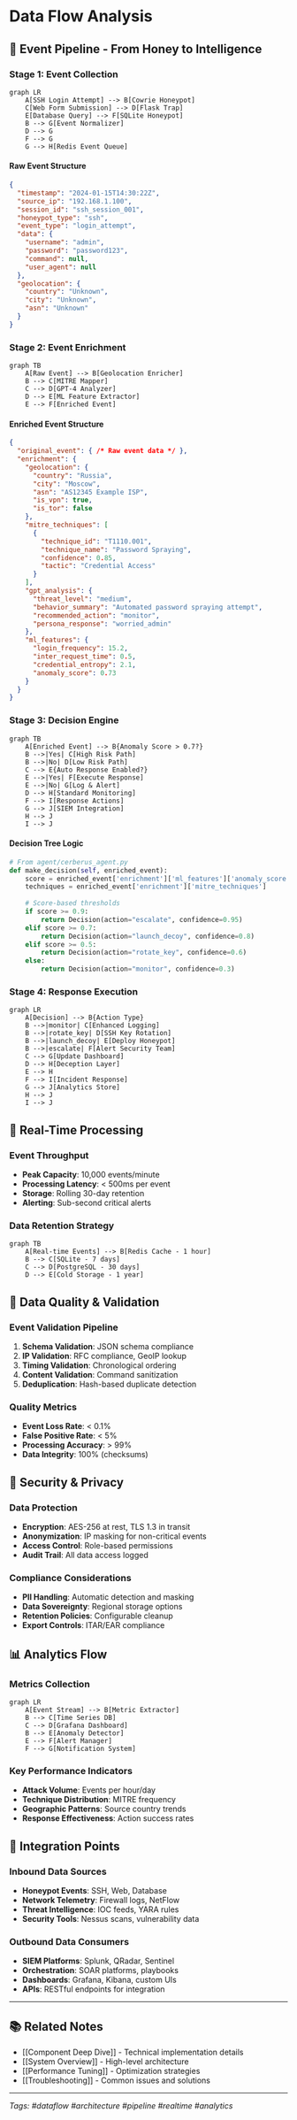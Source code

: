 # Data Flow Analysis

## 🔄 Event Pipeline - From Honey to Intelligence

### Stage 1: Event Collection
```mermaid
graph LR
    A[SSH Login Attempt] --> B[Cowrie Honeypot]
    C[Web Form Submission] --> D[Flask Trap]
    E[Database Query] --> F[SQLite Honeypot]
    B --> G[Event Normalizer]
    D --> G
    F --> G
    G --> H[Redis Event Queue]
```

#### Raw Event Structure
```json
{
  "timestamp": "2024-01-15T14:30:22Z",
  "source_ip": "192.168.1.100",
  "session_id": "ssh_session_001",
  "honeypot_type": "ssh",
  "event_type": "login_attempt",
  "data": {
    "username": "admin",
    "password": "password123",
    "command": null,
    "user_agent": null
  },
  "geolocation": {
    "country": "Unknown",
    "city": "Unknown",
    "asn": "Unknown"
  }
}
```

### Stage 2: Event Enrichment
```mermaid
graph TB
    A[Raw Event] --> B[Geolocation Enricher]
    B --> C[MITRE Mapper]
    C --> D[GPT-4 Analyzer]
    D --> E[ML Feature Extractor]
    E --> F[Enriched Event]
```

#### Enriched Event Structure
```json
{
  "original_event": { /* Raw event data */ },
  "enrichment": {
    "geolocation": {
      "country": "Russia",
      "city": "Moscow",
      "asn": "AS12345 Example ISP",
      "is_vpn": true,
      "is_tor": false
    },
    "mitre_techniques": [
      {
        "technique_id": "T1110.001",
        "technique_name": "Password Spraying",
        "confidence": 0.85,
        "tactic": "Credential Access"
      }
    ],
    "gpt_analysis": {
      "threat_level": "medium",
      "behavior_summary": "Automated password spraying attempt",
      "recommended_action": "monitor",
      "persona_response": "worried_admin"
    },
    "ml_features": {
      "login_frequency": 15.2,
      "inter_request_time": 0.5,
      "credential_entropy": 2.1,
      "anomaly_score": 0.73
    }
  }
}
```

### Stage 3: Decision Engine
```mermaid
graph TB
    A[Enriched Event] --> B{Anomaly Score > 0.7?}
    B -->|Yes| C[High Risk Path]
    B -->|No| D[Low Risk Path]
    C --> E{Auto Response Enabled?}
    E -->|Yes| F[Execute Response]
    E -->|No| G[Log & Alert]
    D --> H[Standard Monitoring]
    F --> I[Response Actions]
    G --> J[SIEM Integration]
    H --> J
    I --> J
```

#### Decision Tree Logic
```python
# From agent/cerberus_agent.py
def make_decision(self, enriched_event):
    score = enriched_event['enrichment']['ml_features']['anomaly_score']
    techniques = enriched_event['enrichment']['mitre_techniques']
    
    # Score-based thresholds
    if score >= 0.9:
        return Decision(action="escalate", confidence=0.95)
    elif score >= 0.7:
        return Decision(action="launch_decoy", confidence=0.8)
    elif score >= 0.5:
        return Decision(action="rotate_key", confidence=0.6)
    else:
        return Decision(action="monitor", confidence=0.3)
```

### Stage 4: Response Execution
```mermaid
graph LR
    A[Decision] --> B{Action Type}
    B -->|monitor| C[Enhanced Logging]
    B -->|rotate_key| D[SSH Key Rotation]
    B -->|launch_decoy| E[Deploy Honeypot]
    B -->|escalate| F[Alert Security Team]
    C --> G[Update Dashboard]
    D --> H[Deception Layer]
    E --> H
    F --> I[Incident Response]
    G --> J[Analytics Store]
    H --> J
    I --> J
```

## 🔄 Real-Time Processing

### Event Throughput
- **Peak Capacity**: 10,000 events/minute
- **Processing Latency**: < 500ms per event
- **Storage**: Rolling 30-day retention
- **Alerting**: Sub-second critical alerts

### Data Retention Strategy
```mermaid
graph TB
    A[Real-time Events] --> B[Redis Cache - 1 hour]
    B --> C[SQLite - 7 days]
    C --> D[PostgreSQL - 30 days]
    D --> E[Cold Storage - 1 year]
```

## 🎯 Data Quality & Validation

### Event Validation Pipeline
1. **Schema Validation**: JSON schema compliance
2. **IP Validation**: RFC compliance, GeoIP lookup
3. **Timing Validation**: Chronological ordering
4. **Content Validation**: Command sanitization
5. **Deduplication**: Hash-based duplicate detection

### Quality Metrics
- **Event Loss Rate**: < 0.1%
- **False Positive Rate**: < 5%
- **Processing Accuracy**: > 99%
- **Data Integrity**: 100% (checksums)

## 🔐 Security & Privacy

### Data Protection
- **Encryption**: AES-256 at rest, TLS 1.3 in transit
- **Anonymization**: IP masking for non-critical events
- **Access Control**: Role-based permissions
- **Audit Trail**: All data access logged

### Compliance Considerations
- **PII Handling**: Automatic detection and masking
- **Data Sovereignty**: Regional storage options
- **Retention Policies**: Configurable cleanup
- **Export Controls**: ITAR/EAR compliance

## 📊 Analytics Flow

### Metrics Collection
```mermaid
graph LR
    A[Event Stream] --> B[Metric Extractor]
    B --> C[Time Series DB]
    C --> D[Grafana Dashboard]
    B --> E[Anomaly Detector]
    E --> F[Alert Manager]
    F --> G[Notification System]
```

### Key Performance Indicators
- **Attack Volume**: Events per hour/day
- **Technique Distribution**: MITRE frequency
- **Geographic Patterns**: Source country trends
- **Response Effectiveness**: Action success rates

## 🔄 Integration Points

### Inbound Data Sources
- **Honeypot Events**: SSH, Web, Database
- **Network Telemetry**: Firewall logs, NetFlow
- **Threat Intelligence**: IOC feeds, YARA rules
- **Security Tools**: Nessus scans, vulnerability data

### Outbound Data Consumers
- **SIEM Platforms**: Splunk, QRadar, Sentinel
- **Orchestration**: SOAR platforms, playbooks
- **Dashboards**: Grafana, Kibana, custom UIs
- **APIs**: RESTful endpoints for integration

---

## 📚 Related Notes

- [[Component Deep Dive]] - Technical implementation details
- [[System Overview]] - High-level architecture
- [[Performance Tuning]] - Optimization strategies
- [[Troubleshooting]] - Common issues and solutions

---
*Tags: #dataflow #architecture #pipeline #realtime #analytics*
